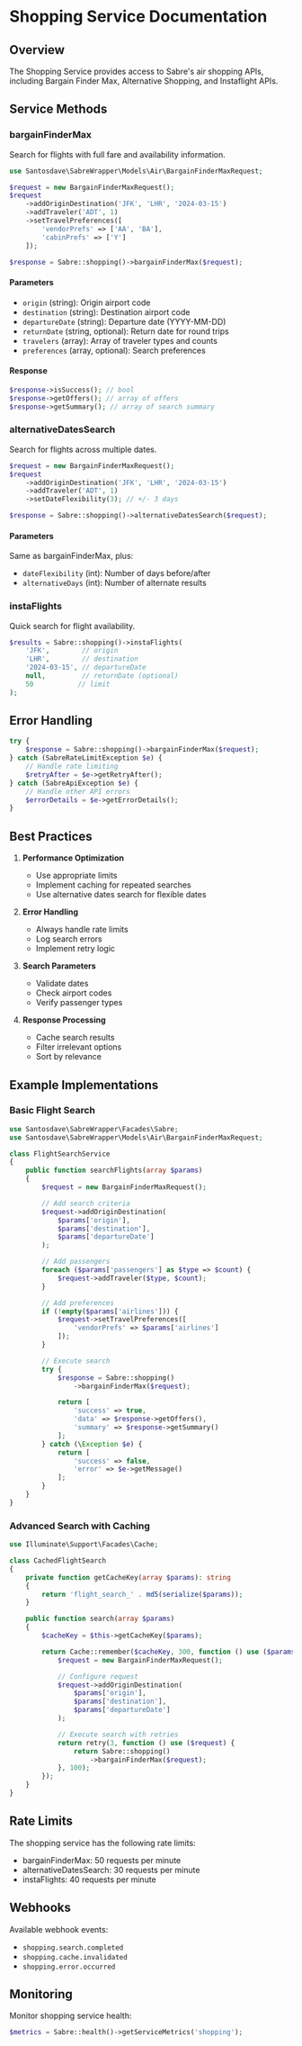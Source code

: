 # Shopping Service Documentation

## Overview

The Shopping Service provides access to Sabre's air shopping APIs, including Bargain Finder Max, Alternative Shopping, and Instaflight APIs.

## Service Methods

### bargainFinderMax

Search for flights with full fare and availability information.

```php
use Santosdave\SabreWrapper\Models\Air\BargainFinderMaxRequest;

$request = new BargainFinderMaxRequest();
$request
    ->addOriginDestination('JFK', 'LHR', '2024-03-15')
    ->addTraveler('ADT', 1)
    ->setTravelPreferences([
        'vendorPrefs' => ['AA', 'BA'],
        'cabinPrefs' => ['Y']
    ]);

$response = Sabre::shopping()->bargainFinderMax($request);
```

#### Parameters

- `origin` (string): Origin airport code
- `destination` (string): Destination airport code
- `departureDate` (string): Departure date (YYYY-MM-DD)
- `returnDate` (string, optional): Return date for round trips
- `travelers` (array): Array of traveler types and counts
- `preferences` (array, optional): Search preferences

#### Response

```php
$response->isSuccess(); // bool
$response->getOffers(); // array of offers
$response->getSummary(); // array of search summary
```

### alternativeDatesSearch

Search for flights across multiple dates.

```php
$request = new BargainFinderMaxRequest();
$request
    ->addOriginDestination('JFK', 'LHR', '2024-03-15')
    ->addTraveler('ADT', 1)
    ->setDateFlexibility(3); // +/- 3 days

$response = Sabre::shopping()->alternativeDatesSearch($request);
```

#### Parameters

Same as bargainFinderMax, plus:

- `dateFlexibility` (int): Number of days before/after
- `alternativeDays` (int): Number of alternate results

### instaFlights

Quick search for flight availability.

```php
$results = Sabre::shopping()->instaFlights(
    'JFK',        // origin
    'LHR',        // destination
    '2024-03-15', // departureDate
    null,         // returnDate (optional)
    50           // limit
);
```

## Error Handling

```php
try {
    $response = Sabre::shopping()->bargainFinderMax($request);
} catch (SabreRateLimitException $e) {
    // Handle rate limiting
    $retryAfter = $e->getRetryAfter();
} catch (SabreApiException $e) {
    // Handle other API errors
    $errorDetails = $e->getErrorDetails();
}
```

## Best Practices

1. **Performance Optimization**

   - Use appropriate limits
   - Implement caching for repeated searches
   - Use alternative dates search for flexible dates

2. **Error Handling**

   - Always handle rate limits
   - Log search errors
   - Implement retry logic

3. **Search Parameters**

   - Validate dates
   - Check airport codes
   - Verify passenger types

4. **Response Processing**
   - Cache search results
   - Filter irrelevant options
   - Sort by relevance

## Example Implementations

### Basic Flight Search

```php
use Santosdave\SabreWrapper\Facades\Sabre;
use Santosdave\SabreWrapper\Models\Air\BargainFinderMaxRequest;

class FlightSearchService
{
    public function searchFlights(array $params)
    {
        $request = new BargainFinderMaxRequest();

        // Add search criteria
        $request->addOriginDestination(
            $params['origin'],
            $params['destination'],
            $params['departureDate']
        );

        // Add passengers
        foreach ($params['passengers'] as $type => $count) {
            $request->addTraveler($type, $count);
        }

        // Add preferences
        if (!empty($params['airlines'])) {
            $request->setTravelPreferences([
                'vendorPrefs' => $params['airlines']
            ]);
        }

        // Execute search
        try {
            $response = Sabre::shopping()
                ->bargainFinderMax($request);

            return [
                'success' => true,
                'data' => $response->getOffers(),
                'summary' => $response->getSummary()
            ];
        } catch (\Exception $e) {
            return [
                'success' => false,
                'error' => $e->getMessage()
            ];
        }
    }
}
```

### Advanced Search with Caching

```php
use Illuminate\Support\Facades\Cache;

class CachedFlightSearch
{
    private function getCacheKey(array $params): string
    {
        return 'flight_search_' . md5(serialize($params));
    }

    public function search(array $params)
    {
        $cacheKey = $this->getCacheKey($params);

        return Cache::remember($cacheKey, 300, function () use ($params) {
            $request = new BargainFinderMaxRequest();

            // Configure request
            $request->addOriginDestination(
                $params['origin'],
                $params['destination'],
                $params['departureDate']
            );

            // Execute search with retries
            return retry(3, function () use ($request) {
                return Sabre::shopping()
                    ->bargainFinderMax($request);
            }, 100);
        });
    }
}
```

## Rate Limits

The shopping service has the following rate limits:

- bargainFinderMax: 50 requests per minute
- alternativeDatesSearch: 30 requests per minute
- instaFlights: 40 requests per minute

## Webhooks

Available webhook events:

- `shopping.search.completed`
- `shopping.cache.invalidated`
- `shopping.error.occurred`

## Monitoring

Monitor shopping service health:

```php
$metrics = Sabre::health()->getServiceMetrics('shopping');
```
